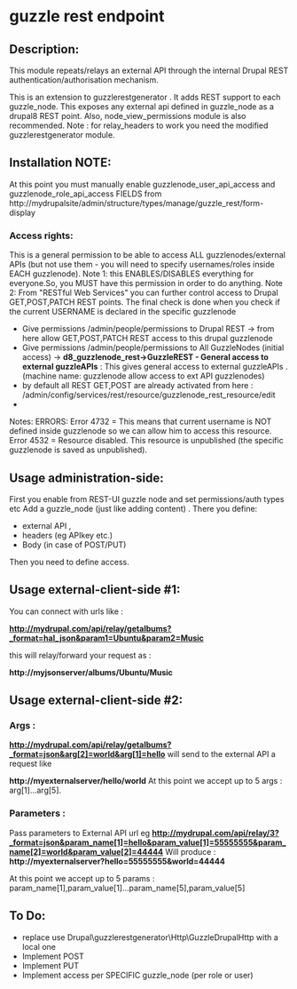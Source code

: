 # guzzle rest endpoint

## Description:
This module repeats/relays an external API through the internal Drupal REST authentication/authorisation mechanism.

This is an extension to guzzlerestgenerator . It adds REST support to each guzzle_node. This exposes any external api defined in guzzle_node as a drupal8 REST point. Also, node_view_permissions module is also recommended.
Note : for relay_headers to work you need the modified guzzlerestgenerator module.

## Installation NOTE:
At this point you must manually enable guzzlenode_user_api_access and  guzzlenode_role_api_access FIELDS from 
http://mydrupalsite/admin/structure/types/manage/guzzle_rest/form-display

### Access rights:
This is a general permission to be able to access ALL guzzlenodes/external APIs (but not use them - you will need to specify usernames/roles inside EACH guzzlenode). Note 1: this ENABLES/DISABLES everything for everyone.So, you MUST have this permission in order to do anything. Note 2: From "RESTful Web Services" you can further control access to Drupal GET,POST,PATCH REST points. The final check is done when you check if the current USERNAME is declared in the specific guzzlenode

- Give permissions /admin/people/permissions to Drupal REST -> from here allow GET,POST,PATCH REST access to this drupal guzzlenode
- Give permissions /admin/people/permissions to All GuzzleNodes (initial access) -> **d8_guzzlenode_rest->GuzzleREST - General access to external guzzleAPIs** :  This gives general access to external guzzleAPIs .(machine name: guzzlenode allow access to ext API guzzlenodes)
- by default all REST GET,POST are already activated from here : /admin/config/services/rest/resource/guzzlenode_rest_resource/edit
- 

Notes:
ERRORS:
 Error 4732 = This means that current username is NOT defined inside guzzlenode so we can allow him to access this resource.
 Error 4532 = Resource disabled. This resource is unpublished (the specific guzzlenode is saved as unpublished).


## Usage administration-side: 
First you enable from REST-UI guzzle node
and set permissions/auth types etc
Add a guzzle_node (just like adding content) .
There you define:
- external API , 
- headers (eg APIkey etc.) 
- Body (in case of POST/PUT)

Then you need to define access.


## Usage external-client-side #1: 
You can connect with urls like :

**http://mydrupal.com/api/relay/getalbums?_format=hal_json&param1=Ubuntu&param2=Music**

this will relay/forward your request as :

**http://myjsonserver/albums/Ubuntu/Music**


## Usage external-client-side #2: 

### Args :
**http://mydrupal.com/api/relay/getalbums?_format=json&arg[2]=world&arg[1]=hello**
will send to the external API a request like

**http://myexternalserver/hello/world**
At this point we accept up to 5 args : arg[1]...arg[5].

### Parameters :
Pass parameters to External API url 
eg 
 **http://mydrupal.com/api/relay/3?_format=json&param_name[1]=hello&param_value[1]=55555555&param_name[2]=world&param_value[2]=44444**
Will produce :
**http://myexternalserver?hello=55555555&world=44444**

At this point we accept up to 5 params : param_name[1],param_value[1]...param_name[5],param_value[5]

## To Do: 
- replace use Drupal\guzzlerestgenerator\Http\GuzzleDrupalHttp with a local one
- Implement POST
- Implement PUT
- Implement access per SPECIFIC guzzle_node (per role or user)


